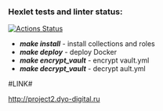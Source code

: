### Hexlet tests and linter status:
[![Actions Status](https://github.com/rrdyo/devops-for-programmers-project-76/workflows/hexlet-check/badge.svg)](https://github.com/rrdyo/devops-for-programmers-project-76/actions)

- ___make install___ - install collections and roles
- ___make deploy___ - deploy Docker
- ___make encrypt_vault___ - encrypt vault.yml
- ___make decrypt_vault___ - decrypt ault.yml

#LINK#

http://project2.dyo-digital.ru